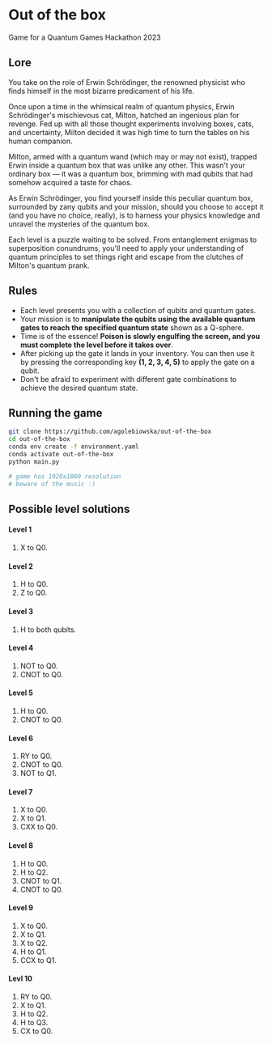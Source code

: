 # Out of the box
Game for a Quantum Games Hackathon 2023

## Lore
You take on the role of Erwin Schrödinger, the renowned physicist who finds himself in the most bizarre predicament of his life.

Once upon a time in the whimsical realm of quantum physics, Erwin Schrödinger's mischievous cat, Milton, hatched an ingenious plan for revenge. Fed up with all those thought experiments involving boxes, cats, and uncertainty, Milton decided it was high time to turn the tables on his human companion.

Milton, armed with a quantum wand (which may or may not exist), trapped Erwin inside a quantum box that was unlike any other. This wasn't your ordinary box — it was a quantum box, brimming with mad qubits that had somehow acquired a taste for chaos.

As Erwin Schrödinger, you find yourself inside this peculiar quantum box, surrounded by zany qubits and your mission, should you choose to accept it (and you have no choice, really), is to harness your physics knowledge and unravel the mysteries of the quantum box.

Each level is a puzzle waiting to be solved. From entanglement enigmas to superposition conundrums, you'll need to apply your understanding of quantum principles to set things right and escape from the clutches of Milton's quantum prank.

## Rules
- Each level presents you with a collection of qubits and quantum gates.
- Your mission is to **manipulate the qubits using the available quantum gates to reach the specified quantum state** shown as a Q-sphere.
- Time is of the essence! **Poison is slowly engulfing the screen, and you must complete the level before it takes over**.
- After picking up the gate it lands in your inventory. You can then use it by pressing the corresponding key **(1, 2, 3, 4, 5)** to apply the gate on a qubit.
- Don't be afraid to experiment with different gate combinations to achieve the desired quantum state.

## Running the game
```bash
git clone https://github.com/agolebiowska/out-of-the-box
cd out-of-the-box
conda env create -f environment.yaml
conda activate out-of-the-box
python main.py

# game has 1920x1080 resolution
# beware of the music :)
```

## Possible level solutions
#### Level 1
1. X to Q0.
#### Level 2
1. H to Q0.
2. Z to Q0.
#### Level 3
1. H to both qubits.
#### Level 4
1. NOT to Q0.
2. CNOT to Q0.
#### Level 5
1. H to Q0.
2. CNOT to Q0.
#### Level 6
1. RY to Q0.
2. CNOT to Q0. 
3. NOT to Q1.
#### Level 7
1. X to Q0.
2. X to Q1.
3. CXX to Q0.
#### Level 8
1. H to Q0.
2. H to Q2.
3. CNOT to Q1.
4. CNOT to Q0.
#### Level 9
1. X to Q0. 
2. X to Q1. 
3. X to Q2. 
4. H to Q1.
5. CCX to Q1.
#### Levl 10
1. RY to Q0.
2. X to Q1.
3. H to Q2.
4. H to Q3. 
5. CX to Q0.
